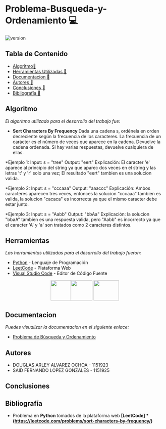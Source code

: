 # Problema-Busqueda-y-Ordenamiento :computer:

![version](https://i.ytimg.com/vi/QrM2ofM5Dz4/maxresdefault.jpg) 

## Tabla de Contenido

* [Algoritmo:memo:](#Algoritmos)
* [Herramientas Utilizadas :memo:](#Herramientas)
* [Documentacion :memo:](#Documentacion)
* [Autores :memo:](#autores)
* [Conclusiones :memo:](#Conclusiones)
* [Bibliografía :memo:](#bibliografía)

## Algoritmo
_El algoritmo utilizado para el desarrollo del trabajo fue:_
* <b> Sort Characters By Frequency </b>
Dada una cadena s, ordénela en orden decreciente según la frecuencia de los caracteres. La frecuencia de un carácter es el número de veces que aparece en la cadena. Devuelve la cadena ordenada. Si hay varias respuestas, devuelve cualquiera de ellas.

*Ejemplo 1:
Input: s = "tree"
Output: "eert"
Explicación: El caracter 'e' aparece al principio del string ya que aparec dos veces en el string y las letras 't' y  'r' solo una vez; El resultado "eert" tambien es una solucion valida.

*Ejemplo 2:
Input: s = "cccaaa"
Output: "aaaccc"
Explicación: Ambos caracteres aparecen tres veces, entonces la solucion "cccaaa" tambien es valida, la solucion "cacaca" es incorrecta ya que el mismo caracter debe estar junto.

*Ejemplo 3:
Input: s = "Aabb"
Output: "bbAa"
Explicación: la solucion "bbaA" tambien es una respuesta valida, pero "Aabb" es incorrecto ya que el caracter 'A' y 'a' son tratados como 2 caracteres distintos.

## Herramientas 

_Las herramientas utilizadas para el desarrollo del trabajo fueron:_

* [Python](https://www.python.org) - Lenguaje de Programación
* [LeetCode](https://leetcode.com) - Plataforma Web
* [Visual Studio Code](https://code.visualstudio.com) - Editor de Código Fuente

<p
   align="center"><img src="https://upload.wikimedia.org/wikipedia/commons/thumb/c/c3/Python-logo-notext.svg/768px-Python-logo-notext.svg.png" width="64" height="64" margin-right: 20px><img src="https://cdn.cdo.mit.edu/wp-content/uploads/sites/67/2021/01/0_zuhXdNAIUoxEem4-.png" width="68" height="64" >
   <img src="https://www.comparasoftware.com/wp-content/uploads/2018/08/logovisualstudiocode.png" width="80" height="64" >
</p>

## Documentacion
_Puedes visualizar la documentacion en el siguiente enlace:_ 
* [Problema de Búsqueda y Ordenamiento]()

## Autores
* DOUGLAS ARLEY ALVAREZ OCHOA - 1151923
* SAID FERNANDO LOPEZ GONZALES - 1151925

## Conclusiones




## Bibliografía

* Problema en <b> Python </b> tomados de la plataforma web <b> [LeetCode] *(https://leetcode.com/problems/sort-characters-by-frequency/)
